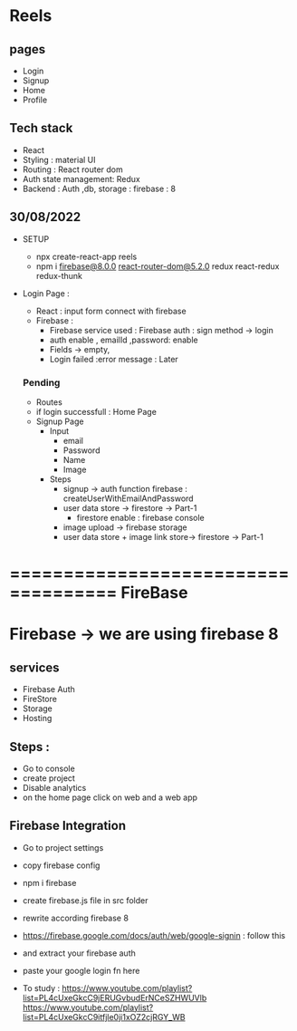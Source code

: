 # Reels

## pages
* Login
* Signup
* Home
* Profile
## Tech stack
* React 
* Styling : material UI
* Routing : React router dom
* Auth state management: Redux
* Backend : Auth ,db, storage : firebase : 8

## 30/08/2022
* SETUP
  * npx create-react-app reels
  * npm  i firebase@8.0.0  react-router-dom@5.2.0 redux react-redux redux-thunk
* Login Page : 
  * React : input form connect with firebase 
  * Firebase :
    * Firebase service used : Firebase auth : sign method -> login 
    *  auth enable , emailId ,password: enable
    *  Fields -> empty, 
    *  Login failed :error message  : Later  
  
  ### Pending 
    *  Routes  
    *  if login successfull  : Home Page 
  * Signup Page 
    * Input
      * email
      * Password
      * Name
      * Image 
    * Steps
      * signup -> auth function firebase : createUserWithEmailAndPassword 
      * user data store -> firestore -> Part-1
        * firestore enable : firebase console
      * image upload -> firebase storage  
      * user data store + image link store-> firestore -> Part-1


====================================
           FireBase
====================================

# Firebase -> we are using firebase 8 
## services 
*  Firebase Auth
*  FireStore
*  Storage
*  Hosting

##  Steps :
* Go to console 
* create project 
* Disable analytics
* on the home page click on web and a web app

## Firebase Integration
* Go to project settings
* copy firebase config
* npm i firebase 
* create firebase.js file in src folder 
* rewrite according firebase 8
* https://firebase.google.com/docs/auth/web/google-signin : follow this 
* and extract your firebase auth 
* paste your google login fn here 


* To study : 
https://www.youtube.com/playlist?list=PL4cUxeGkcC9jERUGvbudErNCeSZHWUVlb
https://www.youtube.com/playlist?list=PL4cUxeGkcC9itfjle0ji1xOZ2cjRGY_WB


